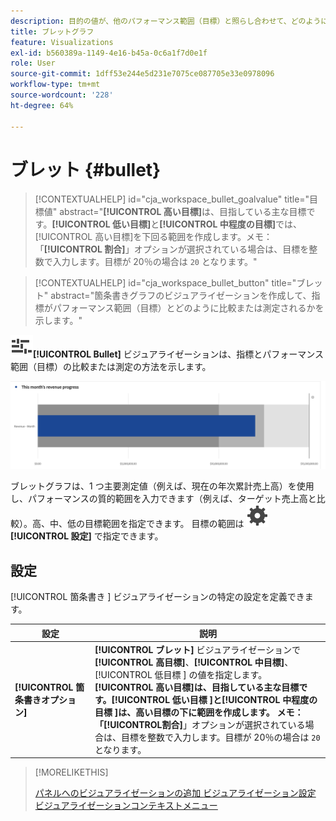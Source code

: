 ```yaml
---
description: 目的の値が、他のパフォーマンス範囲（目標）と照らし合わせて、どのように比較または測定されるかを示します。
title: ブレットグラフ
feature: Visualizations
exl-id: b560389a-1149-4e16-b45a-0c6a1f7d0e1f
role: User
source-git-commit: 1dff53e244e5d231e7075ce087705e33e0978096
workflow-type: tm+mt
source-wordcount: '228'
ht-degree: 64%

---
```


# ブレット {#bullet}

<!-- markdownlint-disable MD034 -->

>[!CONTEXTUALHELP]
>id="cja_workspace_bullet_goalvalue"
>title="目標値"
>abstract="**[!UICONTROL 高い目標]**&#x200B;は、目指している主な目標です。**[!UICONTROL 低い目標]**&#x200B;と&#x200B;**[!UICONTROL 中程度の目標]**&#x200B;では、[!UICONTROL 高い目標]を下回る範囲を作成します。メモ：「**[!UICONTROL 割合]**」オプションが選択されている場合は、目標を整数で入力します。目標が 20％の場合は `20` となります。"

<!-- markdownlint-enable MD034 -->

<!-- markdownlint-disable MD034 -->

>[!CONTEXTUALHELP]
>id="cja_workspace_bullet_button"
>title="ブレット"
>abstract="箇条書きグラフのビジュアライゼーションを作成して、指標がパフォーマンス範囲（目標）とどのように比較または測定されるかを示します。"

<!-- markdownlint-enable MD034 -->


![GraphBullet](/help/assets/icons/GraphBullet.svg)**[!UICONTROL Bullet]** ビジュアライゼーションは、指標とパフォーマンス範囲（目標）の比較または測定の方法を示します。

![](assets/bullet.png)

ブレットグラフは、1 つ主要測定値（例えば、現在の年次累計売上高）を使用し、パフォーマンスの質的範囲を入力できます（例えば、ターゲット売上高と比較）。高、中、低の目標範囲を指定できます。 目標の範囲は ![ 設定 ](/help/assets/icons/Setting.svg)**[!UICONTROL 設定]** で指定できます。

## 設定

[!UICONTROL  箇条書き ] ビジュアライゼーションの特定の設定を定義できます。

| 設定 | 説明 |
|---|---|
| **[!UICONTROL 箇条書きオプション]** | **[!UICONTROL ブレット]** ビジュアライゼーションで **[!UICONTROL 高目標]**、**[!UICONTROL 中目標]**、[!UICONTROL  低目標 ] の値を指定します。 <br/>**[!UICONTROL 高い目標&#x200B;]**は、目指している主な目標です。**[!UICONTROL  低い目標 ]**と**[!UICONTROL  中程度の目標 ]**は、高い目標の下に範囲を作成します。 メモ：「**[!UICONTROL &#x200B;割合&#x200B;]**」オプションが選択されている場合は、目標を整数で入力します。目標が 20％の場合は `20` となります。 |

>[!MORELIKETHIS]
>
>[ パネルへのビジュアライゼーションの追加 ](/help/analysis-workspace/visualizations/freeform-analysis-visualizations.md#add-visualizations-to-a-panel)
>[ビジュアライゼーション設定 ](/help/analysis-workspace/visualizations/freeform-analysis-visualizations.md#settings)
>[ビジュアライゼーションコンテキストメニュー ](/help/analysis-workspace/visualizations/freeform-analysis-visualizations.md#context-menu)
>

